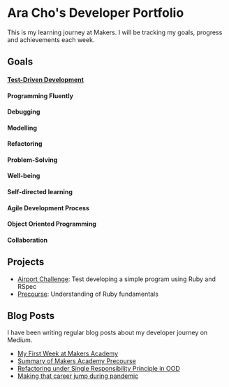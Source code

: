 # Ara Cho's Developer Portfolio

This is my learning journey at Makers. I will be tracking my goals, progress and achievements each week. 

## Goals
#### [Test-Driven Development](https://github.com/Aracho1/Portfolio/tree/main/testing)
#### Programming Fluently
#### Debugging
#### Modelling
#### Refactoring
#### Problem-Solving
#### Well-being
#### Self-directed learning
#### Agile Development Process
#### Object Oriented Programming
#### Collaboration

## Projects
- [Airport Challenge](https://github.com/Aracho1/airport_challenge): Test developing a simple program using Ruby and RSpec
- [Precourse](https://github.com/Aracho1/mastery-quizzes): Understanding of Ruby fundamentals

## Blog Posts
I have been writing regular blog posts about my developer journey on Medium.
- [My First Week at Makers Academy](https://hello-ara.medium.com/my-first-week-at-makers-academy-584eadbc1a21)
- [Summary of Makers Academy Precourse](https://hello-ara.medium.com/summary-of-makers-academy-precourse-6f65e2577335?source=your_stories_page-------------------------------------)
- [Refactoring under Single Responsibility Principle in OOD](https://hello-ara.medium.com/refactoring-under-single-responsibility-principle-in-oop-240ebb107a82?source=your_stories_page-------------------------------------)
- [Making that career jump during pandemic](https://hello-ara.medium.com/making-that-career-jump-during-the-pandemic-777a244a981b?source=your_stories_page-------------------------------------)
